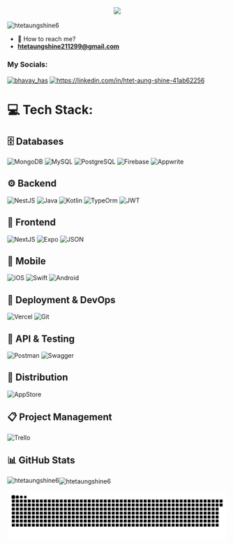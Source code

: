 <div align="center">
  <img src="https://github.com/user-attachments/assets/ef7a72cf-fe5f-48ce-a2ba-854afc67d342" />
</div>

<p align="left"> <img src="https://komarev.com/ghpvc/?username=htetaungshine6&label=Profile%20views&color=0e75b6&style=flat" alt="htetaungshine6" /> </p>

- 📲 How to reach me?
- **htetaungshine211299@gmail.com**

<h3 align="left">My Socials:</h3>
<p align="left">
<a href="https://instagram.com/bhavay_has" target="blank"><img align="center" src="https://raw.githubusercontent.com/rahuldkjain/github-profile-readme-generator/master/src/images/icons/Social/instagram.svg" alt="bhavay_has" height="30" width="40" /></a>
<a href="https://linkedin.com/in/htet-aung-shine-41ab62256" target="blank"><img align="center" src="https://raw.githubusercontent.com/rahuldkjain/github-profile-readme-generator/master/src/images/icons/Social/linked-in-alt.svg" alt="https://linkedin.com/in/htet-aung-shine-41ab62256" height="30" width="40" /></a>
</p>

# 💻 Tech Stack:
## 🗄️ Databases
![MongoDB](https://img.shields.io/badge/MongoDB-4EA94B?style=for-the-badge&logo=mongodb&logoColor=white)
![MySQL](https://img.shields.io/badge/MySQL-005C84?style=for-the-badge&logo=mysql&logoColor=white)
![PostgreSQL](https://img.shields.io/badge/PostgreSQL-316192?style=for-the-badge&logo=postgresql&logoColor=white)
![Firebase](https://img.shields.io/badge/firebase-ffca28?style=for-the-badge&logo=firebase&logoColor=black)
![Appwrite](https://img.shields.io/badge/Appwrite-F02E65?style=for-the-badge&logo=Appwrite&logoColor=black)

## ⚙️ Backend
![NestJS](https://img.shields.io/badge/nestjs-E0234E?style=for-the-badge&logo=nestjs&logoColor=white)
![Java](https://img.shields.io/badge/Java-ED8B00?style=for-the-badge&logo=openjdk&logoColor=white)
![Kotlin](https://img.shields.io/badge/Kotlin-B125EA?style=for-the-badge&logo=kotlin&logoColor=white)
![TypeOrm](https://img.shields.io/badge/typeorm-FE0803?style=for-the-badge&logo=typeorm&logoColor=white)
![JWT](https://img.shields.io/badge/JWT-000000?style=for-the-badge&logo=JSON%20web%20tokens&logoColor=white)

## 🎨 Frontend
![NextJS](https://img.shields.io/badge/next%20js-000000?style=for-the-badge&logo=nextdotjs&logoColor=white)
![Expo](https://img.shields.io/badge/Expo-1B1F23?style=for-the-badge&logo=expo&logoColor=white)
![JSON](https://img.shields.io/badge/json-5E5C5C?style=for-the-badge&logo=json&logoColor=white)

## 📱 Mobile
![iOS](https://img.shields.io/badge/iOS-000000?style=for-the-badge&logo=ios&logoColor=white)
![Swift](https://img.shields.io/badge/Swift-FA7343?style=for-the-badge&logo=swift&logoColor=white)
![Android](https://img.shields.io/badge/Android-3DDC84?style=for-the-badge&logo=android&logoColor=white)

## 🚀 Deployment & DevOps
![Vercel](https://img.shields.io/badge/Vercel-000000?style=for-the-badge&logo=vercel&logoColor=white)
![Git](https://img.shields.io/badge/GIT-E44C30?style=for-the-badge&logo=git&logoColor=white)

## 🧪 API & Testing
![Postman](https://img.shields.io/badge/Postman-FF6C37?style=for-the-badge&logo=Postman&logoColor=white)
![Swagger](https://img.shields.io/badge/Swagger-85EA2D?style=for-the-badge&logo=Swagger&logoColor=white)

## 🛒 Distribution
![AppStore](https://img.shields.io/badge/App_Store-0D96F6?style=for-the-badge&logo=app-store&logoColor=white)

## 📋 Project Management
![Trello](https://img.shields.io/badge/Trello-0052CC?style=for-the-badge&logo=trello&logoColor=white)

## 📊 GitHub Stats
<div>
  <p><img align="left" src="https://github-readme-stats.vercel.app/api?username=HtetAungShine6&show_icons=true&theme=tokyonight&show_icons=true&locale=en&layout=compact" alt="htetaungshine6" /></p>

 <p><img align="center" src="https://github-readme-streak-stats.herokuapp.com/?user=htetaungshine6&" alt="htetaungshine6" /></p>
</div>

<picture>
  <source media="(prefers-color-scheme: dark)" srcset="https://raw.githubusercontent.com/HtetAungShine6/HtetAungShine6/output/github-snake-dark.svg" />
  <source media="(prefers-color-scheme: light)" srcset="https://raw.githubusercontent.com/HtetAungShine6/HtetAungShine6/output/github-snake.svg" />
  <img alt="github-snake" src="https://raw.githubusercontent.com/HtetAungShine6/HtetAungShine6/output/github-snake.svg" />
</picture>
